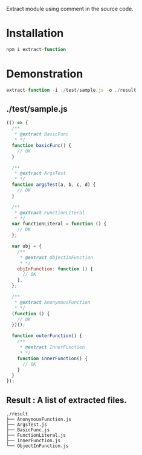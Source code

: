 Extract module using comment in the source code.

# Installation
```javascript
npm i extract-function
```

# Demonstration
```javascript
extract-function -i ./test/sample.js -o ./result
```

## ./test/sample.js
```javascript
(() => {
  /**
   * @extract BasicFunc
   * */
  function basicFunc() {
    // OK
  }

  /**
   * @extract ArgsTest
   * */
  function argsTest(a, b, c, d) {
    // OK
  }

  /**
   * @extract FunctionLiteral
   * */
  var functionLiteral = function () {
    // OK
  };

  var obj = {
    /**
     * @extract ObjectInFunction
     * */
    objInFunction: function () {
      // OK
    },
  };

  /**
   * @extract AnonymousFunction
   * */
  (function () {
    // OK
  })();

  function outerFunction() {
    /**
     * @extract InnerFunction
     * */
    function innerFunction() {
      // OK
    }
  }
});
```

## Result : A list of extracted files.
```
./result
├── AnonymousFunction.js
├── ArgsTest.js
├── BasicFunc.js
├── FunctionLiteral.js
├── InnerFunction.js
└── ObjectInFunction.js
```